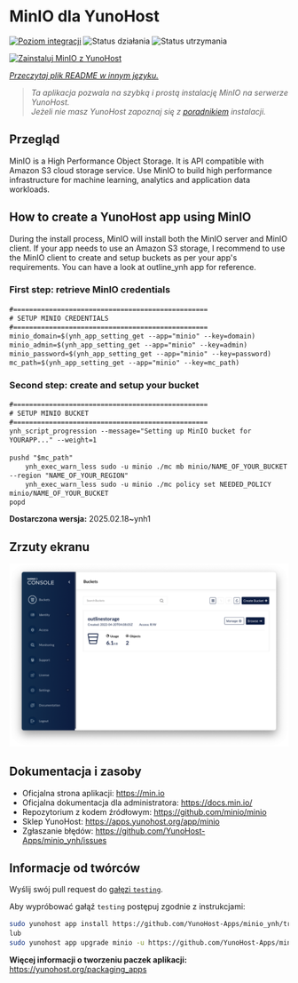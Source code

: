 <!--
To README zostało automatycznie wygenerowane przez <https://github.com/YunoHost/apps/tree/master/tools/readme_generator>
Nie powinno być ono edytowane ręcznie.
-->

# MinIO dla YunoHost

[![Poziom integracji](https://apps.yunohost.org/badge/integration/minio)](https://ci-apps.yunohost.org/ci/apps/minio/)
![Status działania](https://apps.yunohost.org/badge/state/minio)
![Status utrzymania](https://apps.yunohost.org/badge/maintained/minio)

[![Zainstaluj MinIO z YunoHost](https://install-app.yunohost.org/install-with-yunohost.svg)](https://install-app.yunohost.org/?app=minio)

*[Przeczytaj plik README w innym języku.](./ALL_README.md)*

> *Ta aplikacja pozwala na szybką i prostą instalację MinIO na serwerze YunoHost.*  
> *Jeżeli nie masz YunoHost zapoznaj się z [poradnikiem](https://yunohost.org/install) instalacji.*

## Przegląd

MinIO is a High Performance Object Storage. It is API compatible with Amazon S3 cloud storage service. Use MinIO to build high performance infrastructure for machine learning, analytics and application data workloads.

## How to create a YunoHost app using MinIO
During the install process, MinIO will install both the MinIO server and MinIO client.
If your app needs to use an Amazon S3 storage, I recommend to use the MinIO client to create and setup buckets as per your app's requirements. You can have a look at outline_ynh app for reference.

### First step: retrieve MinIO credentials
```
#=================================================
# SETUP MINIO CREDENTIALS
#=================================================
minio_domain=$(ynh_app_setting_get --app="minio" --key=domain)
minio_admin=$(ynh_app_setting_get --app="minio" --key=admin)
minio_password=$(ynh_app_setting_get --app="minio" --key=password)
mc_path=$(ynh_app_setting_get --app="minio" --key=mc_path)
```

### Second step: create and setup your bucket
```
#=================================================
# SETUP MINIO BUCKET
#=================================================
ynh_script_progression --message="Setting up MinIO bucket for YOURAPP..." --weight=1

pushd "$mc_path"
	ynh_exec_warn_less sudo -u minio ./mc mb minio/NAME_OF_YOUR_BUCKET --region "NAME_OF_YOUR_REGION"
	ynh_exec_warn_less sudo -u minio ./mc policy set NEEDED_POLICY minio/NAME_OF_YOUR_BUCKET
popd
```

**Dostarczona wersja:** 2025.02.18~ynh1

## Zrzuty ekranu

![Zrzut ekranu z MinIO](./doc/screenshots/minio-browser.png)

## Dokumentacja i zasoby

- Oficjalna strona aplikacji: <https://min.io>
- Oficjalna dokumentacja dla administratora: <https://docs.min.io/>
- Repozytorium z kodem źródłowym: <https://github.com/minio/minio>
- Sklep YunoHost: <https://apps.yunohost.org/app/minio>
- Zgłaszanie błędów: <https://github.com/YunoHost-Apps/minio_ynh/issues>

## Informacje od twórców

Wyślij swój pull request do [gałęzi `testing`](https://github.com/YunoHost-Apps/minio_ynh/tree/testing).

Aby wypróbować gałąź `testing` postępuj zgodnie z instrukcjami:

```bash
sudo yunohost app install https://github.com/YunoHost-Apps/minio_ynh/tree/testing --debug
lub
sudo yunohost app upgrade minio -u https://github.com/YunoHost-Apps/minio_ynh/tree/testing --debug
```

**Więcej informacji o tworzeniu paczek aplikacji:** <https://yunohost.org/packaging_apps>
